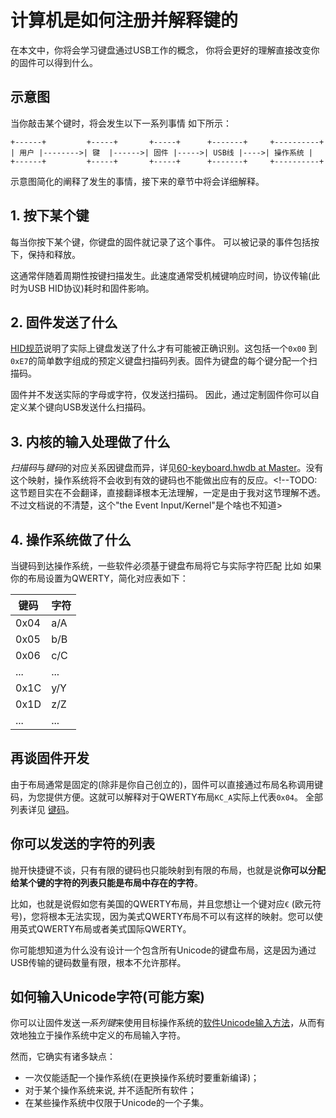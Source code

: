 # 计算机是如何注册并解释键的

在本文中，你将会学习键盘通过USB工作的概念，
你将会更好的理解直接改变你的固件可以得到什么。


## 示意图

当你敲击某个键时，将会发生以下一系列事情
如下所示：

``` text
+------+         +-----+       +-----+      +-------+     +----------+
| 用户 |-------->| 键  |------>| 固件 |----->| USB线 |---->| 操作系统 |
+------+         +-----+       +-----+      +-------+     +----------+
```

示意图简化的阐释了发生的事情，接下来的章节中将会详细解释。


## 1. 按下某个键

每当你按下某个键，你键盘的固件就记录了这个事件。<!--TODO:翻译成记录的这个词是：register，也可能翻译成"注册"，暂定"记录"，有更好的请改正-->
可以被记录的事件包括按下，保持和释放。

这通常伴随着周期性按键扫描发生。此速度通常受机械键响应时间，协议传输(此时为USB HID协议)耗时和固件影响。

## 2. 固件发送了什么

[HID规范](https://www.usb.org/sites/default/files/documents/hut1_12v2.pdf)说明了实际上键盘发送了什么才有可能被正确识别。这包括一个`0x00` 到 `0xE7`的简单数字组成的预定义键盘扫描码列表。固件为键盘的每个键分配一个扫描码。

固件并不发送实际的字母或字符，仅发送扫描码。
因此，通过定制固件你可以自定义某个键向USB发送什么扫描码。


## 3. 内核的输入处理做了什么

*扫描码*与*键码*的对应关系因键盘而异，详见[60-keyboard.hwdb at Master](https://github.com/systemd/systemd/blob/master/hwdb.d/60-keyboard.hwdb)。没有这个映射，操作系统将不会收到有效的键码也不能做出应有的反应。<!--TODO:这节题目实在不会翻译，直接翻译根本无法理解，一定是由于我对这节理解不透。不过文档说的不清楚，这个"the Event Input/Kernel"是个啥也不知道>

## 4. 操作系统做了什么

当键码到达操作系统，一些软件必须基于键盘布局将它与实际字符匹配
比如
如果你的布局设置为QWERTY，简化对应表如下：

| 键码 | 字符 |
|------|------|
| 0x04 | a/A |
| 0x05 | b/B |
| 0x06 | c/C |
| ... | ... |
| 0x1C | y/Y |
| 0x1D | z/Z |
| ... | ... |

## 再谈固件开发

由于布局通常是固定的(除非是你自己创立的)，固件可以直接通过布局名称调用键码，为您提供方便。这就可以解释对于QWERTY布局`KC_A`实际上代表`0x04`。 全部列表详见 [键码](zh-cn/keycodes.md)。

## 你可以发送的字符的列表

抛开快捷键不谈，只有有限的键码也只能映射到有限的布局，也就是说**你可以分配给某个键的字符的列表只能是布局中存在的字符**。

比如，也就是说假如您有美国的QWERTY布局，并且您想让一个键对应`€` (欧元符号)，您将根本无法实现，因为美式QWERTY布局不可以有这样的映射。您可以使用英式QWERTY布局或者美式国际QWERTY。

你可能想知道为什么没有设计一个包含所有Unicode的键盘布局，这是因为通过USB传输的键码数量有限，根本不允许那样。

## 如何输入Unicode字符(可能方案)

你可以让固件发送*一系列键*来使用目标操作系统的[软件Unicode输入方法](https://en.wikipedia.org/wiki/Unicode_input#Hexadecimal_input)，从而有效地独立于操作系统中定义的布局输入字符。

然而，它确实有诸多缺点：

 - 一次仅能适配一个操作系统(在更换操作系统时要重新编译)；
 - 对于某个操作系统来说, 并不适配所有软件；
 - 在某些操作系统中仅限于Unicode的一个子集。

<!--源文件： https://raw.githubusercontent.com/qmk/qmk_firmware/d5316e9714e6bd661ece1bf364dce1e9fd79988c/docs/how_keyboards_work.md
    源提交哈希：d5316e9714e6bd661ece1bf364dce1e9fd79988c-->
<!--翻译时间:20200302-22:37(GMT+8)-->
